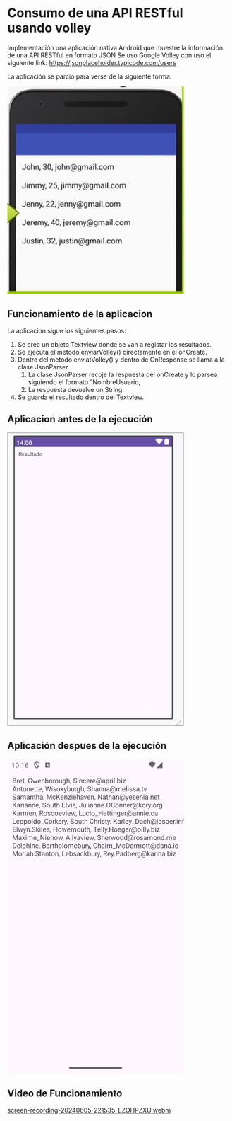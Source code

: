 # Consumo de una API RESTful usando volley
Implementación una aplicación nativa Android que muestre la información de una API RESTful en formato JSON 
Se uso Google Volley con uso el siguiente link:
https://jsonplaceholder.typicode.com/users

La aplicación se parcio para verse de la siguiente forma:

<img src="despliegue/Ejemplo.png" width="400"/>

## Funcionamiento de la aplicacion

La aplicacion sigue los siguientes pasos:
1. Se crea un objeto Textview donde se van a registar los resultados.
2. Se ejecuta el metodo enviarVolley() directamente en el onCreate.
3. Dentro del metodo enviatVolley() y dentro de OnResponse se llama a la clase JsonParser.
    1. La clase JsonParser recoje la respuesta del onCreate y lo parsea siguiendo el formato "NombreUsuario, 
    2. La respuesta devuelve un String.
4. Se guarda el resultado dentro del Textview.

## Aplicacion antes de la ejecución

<img src="despliegue/AntesEjecutar.png" width="400"/>

## Aplicación despues de la ejecución

<img src="despliegue/Ejecutado.png" width="400"/>

## Video de Funcionamiento

[screen-recording-20240605-221535_EZOHPZXU.webm](https://github.com/afreireo/semana3_API/assets/86501595/a3aefa02-2a38-4c7f-87fb-dc5bf1026823)









